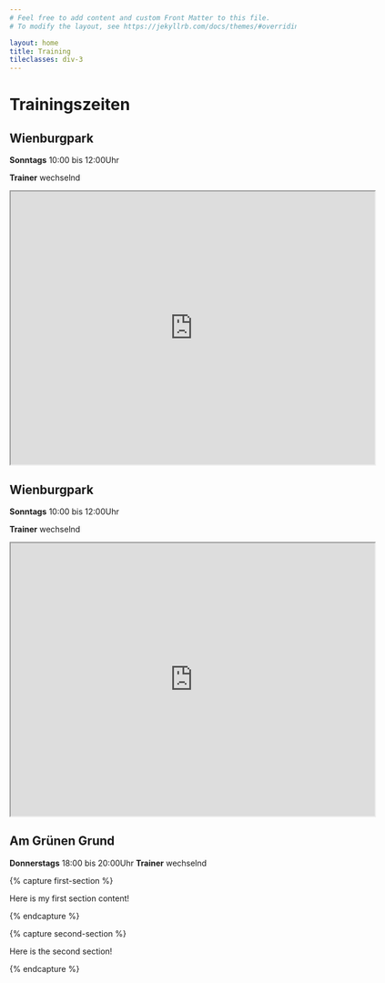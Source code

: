 ```yaml
---
# Feel free to add content and custom Front Matter to this file.
# To modify the layout, see https://jekyllrb.com/docs/themes/#overriding-theme-defaults

layout: home
title: Training
tileclasses: div-3
---
```

Trainingszeiten
==============

Wienburgpark
------------

**Sonntags** 10:00 bis 12:00Uhr

**Trainer** wechselnd
<div>
<iframe src="https://www.google.com/maps/d/embed?mid=1ItXdHt4LITyJr3uKbfTh02Tr8lLqO4Rk" width="640" height="480"></iframe>

Wienburgpark
------

**Sonntags** 10:00 bis 12:00Uhr

**Trainer** wechselnd
</div>

<div>
<iframe src="https://www.google.com/maps/d/embed?mid=1ItXdHt4LITyJr3uKbfTh02Tr8lLqO4Rk" width="640" height="480"></iframe>

Am Grünen Grund
------------
**Donnerstags** 18:00 bis 20:00Uhr
**Trainer** wechselnd
</div>

{% capture first-section %}

Here is my first section content!

{% endcapture %}

{% capture second-section %}

Here is the second section!

{% endcapture %}